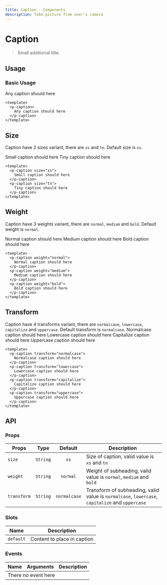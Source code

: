 ```yaml
---
title: Caption · Components
description: Take picture from user's camera
---
```


<script setup>
  import pCaption from './Caption.vue'
</script>

# Caption

> Small additional title.

## Usage

### Basic Usage

<preview>
  <p-caption>
    Any caption should here
  </p-caption>
</preview>

```vue
<template>
  <p-caption>
    Any caption should here
  </p-caption>
</template>
```

## Size
Caption have 2 sizes variant, there are `xs` and `tn`. Default size is `xs`.

<preview class="flex-col gap-3">
  <p-caption size="xs">
    Small caption should here
  </p-caption>
  <p-caption size="tn">
    Tiny caption should here
  </p-caption>
</preview>

```vue
<template>
  <p-caption size="xs">
    Small caption should here
  </p-caption>
  <p-caption size="tn">
    Tiny caption should here
  </p-caption>
</template>
```

## Weight
Caption have 3 weights variant, there are `normal`, `medium` and `bold`. Default weight is `normal`.

<preview class="flex-col gap-3">
  <p-caption weight="normal">
    Normal caption should here
  </p-caption>
  <p-caption weight="medium">
    Medium caption should here
  </p-caption>
  <p-caption weight="bold">
    Bold caption should here
  </p-caption>
</preview>

```vue
<template>
  <p-caption weight="normal">
    Normal caption should here
  </p-caption>
  <p-caption weight="medium">
    Medium caption should here
  </p-caption>
  <p-caption weight="bold">
    Bold caption should here
  </p-caption>
</template>
```

## Transform
Caption have 4 transforms variant, there are `normalcase`, `lowercase`, `capitalize` and `uppercase`. Default transform is `normalcase`.
<preview class="flex-col gap-3">
  <p-caption transform="normalcase">
    Normalcase caption should here
  </p-caption>
  <p-caption transform="lowercase">
    Lowercase caption should here
  </p-caption>
  <p-caption transform="capitalize">
    Capitalize caption should here
  </p-caption>
  <p-caption transform="uppercase">
    Uppercase caption should here
  </p-caption>
</preview>

```vue
<template>
  <p-caption transform="normalcase">
    Normalcase caption should here
  </p-caption>
  <p-caption transform="lowercase">
    Lowercase caption should here
  </p-caption>
  <p-caption transform="capitalize">
    Capitalize caption should here
  </p-caption>
  <p-caption transform="uppercase">
    Uppercase caption should here
  </p-caption>
</template>
```

## API

### Props

| Props       |   Type     | Default      | Description                                               |
|-------------|:----------:|:------------:|-----------------------------------------------------------|
| `size`      | `String`   |  `xs`        | Size of caption, valid value is `xs` and `tn`                 |
| `weight`    | `String`   | `normal`     | Weight of subheading, valid value is `normal`, `medium` and `bold` |
| `transform` | `String`   | `normalcase` | Transform of subheading, valid value is `normalcase`, `lowercase`, `capitalize` and `uppercase`   |

### Slots

| Name      | Description                 |
|-----------|-----------------------------|
| `default` | Content to place in caption |

### Events

<table>
  <thead>
    <tr>
      <th>Name</th>
      <th>Arguments</th>
      <th>Description</th>
    </tr>
  </thead>
  <tbody>
    <tr>
      <td colspan="3" class="text-center">There no event here</td>
    </tr>
  </tbody>
</table>
